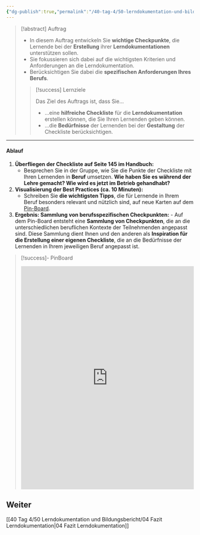 ```yaml
---
{"dg-publish":true,"permalink":"/40-tag-4/50-lerndokumentation-und-bildungsbericht/03-best-practices-lerndokumentation/"}
---
```


>[!abstract] Auftrag
>- In diesem Auftrag entwickeln Sie **wichtige Checkpunkte**, die Lernende bei der **Erstellung** ihrer **Lerndokumentationen** unterstützen sollen. 
>- Sie fokussieren sich dabei auf die wichtigsten Kriterien und Anforderungen an die Lerndokumentation. 
>- Berücksichtigen Sie dabei die **spezifischen Anforderungen Ihres Berufs**.
>
> > [!success] Lernziele  
> >   
> > Das Ziel des Auftrags ist, dass Sie...  
> >   
> > * ...eine **hilfreiche Checkliste** für die **Lerndokumentation** erstellen können, die Sie Ihren Lernenden geben können.  
> > * ...die **Bedürfnisse** der Lernenden bei der **Gestaltung** der Checkliste berücksichtigen.  

---

#### Ablauf

1. **Überfliegen der Checkliste auf Seite 145 im Handbuch:**
    - Besprechen Sie in der Gruppe, wie Sie die Punkte der Checkliste mit Ihren Lernenden in **Beruf** umsetzen. **Wie haben Sie es während der Lehre gemacht? Wie wird es jetzt im Betrieb gehandhabt?**
2. **Visualisierung der Best Practices (ca. 10 Minuten):**
    - Schreiben Sie **die wichtigsten Tipps**, die für Lernende in Ihrem Beruf besonders relevant und nützlich sind, auf neue Karten auf dem [Pin-Board](https://app.fobizz.com/pinboard/public_boards/85bbed0f-3f84-422e-9651-92ccfa3c468f?token=1b05367d312b978181ec3e8b87d22b95).
3. **Ergebnis: Sammlung von berufsspezifischen Checkpunkten:**
	   - Auf dem Pin-Board entsteht eine **Sammlung von Checkpunkten**, die an die unterschiedlichen beruflichen Kontexte der Teilnehmenden angepasst sind. Diese Sammlung dient Ihnen und den anderen als **Inspiration für die Erstellung einer eigenen Checkliste**, die an die Bedürfnisse der Lernenden in Ihrem jeweiligen Beruf angepasst ist.

>[!success]- PinBoard
><iframe src="https://app.fobizz.com/pinboard/public_boards/85bbed0f-3f84-422e-9651-92ccfa3c468f?token=1b05367d312b978181ec3e8b87d22b95" style="border:0px #ffffff none;" name="myiFrame" scrolling="yes" frameborder="1" marginheight="0px" marginwidth="0px" height="600px" width="100%" allowfullscreen></iframe>

## Weiter
[[40 Tag 4/50 Lerndokumentation und Bildungsbericht/04 Fazit Lerndokumentation\|04 Fazit Lerndokumentation]]